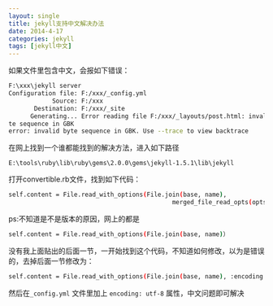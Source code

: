 ```yaml
---
layout: single
title: jekyll支持中文解决办法
date: 2014-4-17
categories: jekyll
tags: [jekyll中文]
---
```


如果文件里包含中文，会报如下错误：
```bash
F:\xxx\jekyll server
Configuration file: F:/xxx/_config.yml
            Source: F:/xxx
       Destination: F:/xxx/_site
      Generating... Error reading file F:/xxx/_layouts/post.html: invalid
te sequence in GBK
error: invalid byte sequence in GBK. Use --trace to view backtrace
```

 <!--more-->

在网上找到一个谁都能找到的解决方法，进入如下路径

`E:\tools\ruby\lib\ruby\gems\2.0.0\gems\jekyll-1.5.1\lib\jekyll`

打开convertible.rb文件，找到如下代码：


```bash
self.content = File.read_with_options(File.join(base, name),
                                             merged_file_read_opts(opts))
```

ps:不知道是不是版本的原因，网上的都是
```bash
self.content = File.read_with_options(File.join(base, name)）
```

没有我上面贴出的后面一节，一开始找到这个代码，不知道如何修改，以为是错误的，去掉后面一节修改为：
```bash
self.content = File.read_with_options(File.join(base, name), :encoding => "utf-8")
```

然后在`_config.yml` 文件里加上 `encoding: utf-8` 属性，中文问题即可解决
